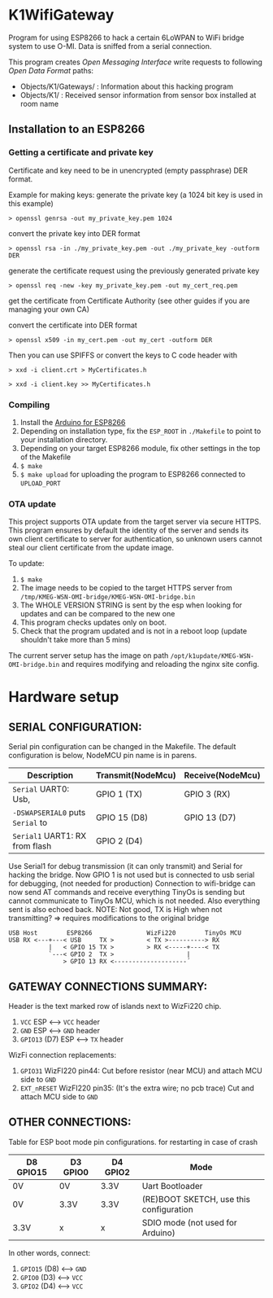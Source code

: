 # K1WifiGateway

Program for using ESP8266 to hack a certain 6LoWPAN to WiFi bridge system to use O-MI.
Data is sniffed from a serial connection.

This program creates *Open Messaging Interface* write requests to following *Open Data Format* paths:
* Objects/K1/Gateways/<mac address> : Information about this hacking program
* Objects/K1/<room name> : Received sensor information from sensor box installed at room name


Installation to an ESP8266
--------------------------


### Getting a certificate and private key

Certificate and key need to be in unencrypted (empty passphrase) DER format.

Example for making keys:
generate the private key (a 1024 bit key is used in this example)

`> openssl genrsa -out my_private_key.pem 1024`

convert the private key into DER format

`> openssl rsa -in ./my_private_key.pem -out ./my_private_key -outform DER`

generate the certificate request using the previously generated private key

`> openssl req -new -key my_private_key.pem -out my_cert_req.pem`

get the certificate from Certificate Authority
(see other guides if you are managing your own CA)

convert the certificate into DER format 

`> openssl x509 -in my_cert.pem -out my_cert -outform DER`

Then you can use SPIFFS or convert the keys to C code header with

`> xxd -i client.crt > MyCertificates.h`

`> xxd -i client.key >> MyCertificates.h`

### Compiling

1. Install the [Arduino for ESP8266](https://github.com/esp8266/Arduino)
2. Depending on installation type, fix the `ESP_ROOT` in `./Makefile` to point to your installation
   directory.
3. Depending on your target ESP8266 module, fix other settings in the top of the Makefile
4. `$ make`
5. `$ make upload` for uploading the program to ESP8266 connected to `UPLOAD_PORT`

### OTA update

This project supports OTA update from the target server via secure HTTPS. This program ensures by
default the identity of the server and sends its own client certificate to server for
authentication, so unknown users cannot steal our client certificate from the update image.

To update:
1. `$ make`
2. The image needs to be copied to the target HTTPS server from
   `/tmp/KMEG-WSN-OMI-bridge/KMEG-WSN-OMI-bridge.bin`
3. The WHOLE VERSION STRING is sent by the esp when looking for updates and can be compared to the
   new one
4. This program checks updates only on boot.
5. Check that the program updated and is not in a reboot loop (update shouldn't take more than 5
   mins)

The current server setup has the image on path `/opt/k1update/KMEG-WSN-OMI-bridge.bin` and requires
modifying and reloading the nginx site config.


Hardware setup
==============


SERIAL CONFIGURATION:
-------------------

Serial pin configuration can be changed in the Makefile. The default
configuration is below, NodeMCU pin name is in parens.

Description                     | Transmit(NodeMcu)| Receive(NodeMcu)
--------------------------------|------------------|------------------
`Serial`  UART0: Usb,           | GPIO 1  (TX)     | GPIO 3  (RX)
`-DSWAPSERIAL0` puts `Serial` to| GPIO 15 (D8)     | GPIO 13 (D7)
`Serial1` UART1: RX from flash  | GPIO 2  (D4)     |

Use Serial1 for debug transmission (it can only transmit) and Serial for
hacking the bridge.  Now GPIO 1 is not used but is connected to usb serial for
debugging, (not needed for production) Connection to wifi-bridge can now send
AT commands and receive everything TinyOs is sending but cannot communicate to
TinyOs MCU, which is not needed. Also everything sent is also echoed back.
NOTE: Not good, TX is High when not transmitting? => requires modifications to
the original bridge

```
USB Host        ESP8266               WizFi220        TinyOs MCU
USB RX <---+---< USB     TX >         < TX >----------> RX                
           |   < GPIO 15 TX >         > RX <-----+----< TX         
           `---< GPIO 2  TX >                    |  
               > GPIO 13 RX <--------------------´  
```

GATEWAY CONNECTIONS SUMMARY:
--------------------------

Header is the text marked row of islands next to WizFi220 chip.

1. `VCC` ESP <--> `VCC` header
1. `GND` ESP <--> `GND` header
1. `GPIO13` (D7) ESP <--> `TX` header

WizFi connection replacements:

1. `GPIO31` WizFI220 pin44: Cut before resistor (near MCU) and attach MCU side to `GND`
1. `EXT_nRESET` WizFI220 pin35: (It's the extra wire; no pcb trace) Cut and attach MCU side to `GND`

OTHER CONNECTIONS:
------------------

Table for ESP boot mode pin configurations. for restarting in case of crash

D8 GPIO15| D3 GPIO0 | D4 GPIO2 |Mode
---------|----------|----------|-----------------
0V       |0V        |3.3V      |Uart Bootloader
0V       |3.3V      |3.3V      |(RE)BOOT SKETCH, use this configuration
3.3V     |x         |x         |SDIO mode (not used for Arduino)

In other words, connect:

1. `GPIO15` (D8) <--> `GND`
1. `GPIO0` (D3) <--> `VCC`
1. `GPIO2` (D4) <--> `VCC`

